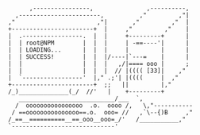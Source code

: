                       ,----------------,               ,----------,
                  ,-----------------------,          ,"         ,"|
                ,"                       ,"|       ,"         ,"  |
                +-----------------------+  |     ,"         ,"    |
                |  .-----------------.  |  |     +---------+      |
                |  | root@NPM        |  |  |     | -==----'|      |
                |  | LOADING...      |  |  |     |         |      |
                |  | SUCCESS!        |  |  |/----|`---=    |      |
                |  |                 |  |  |   ,/|==== ooo |      ;
                |  |                 |  |  |  // |(((( [33]|    ,"
                |  `-----------------'  |," .;'| |((((     |  ,"
                +-----------------------+  ;;   ||         |," 
                /_)______________(_/  //'   |    +---------+
                   ___________________________/___  `,
                  /  oooooooooooooooo  .o.  oooo /,   \,"-----------
                 / ==ooooooooooooooo==.o.  ooo= //   ,`\--{)B     ,"
                /_==__==========__==_ooo__ooo=_/'   /___________,"
                `-----------------------------'

